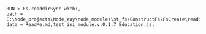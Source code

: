 
    RUN > Fs.readdirSync with:,
    path = E:\Node_projects\Node_Way\node_modules\st_fs\ConstructFs\FsCreate\readdirSync\Examples\cleare,
    data = ReadMe.md,test_ini_module.v.0.1.7_Education.js,

    
